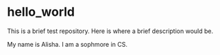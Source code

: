 # hello_world
This is a brief test repository. Here is where a brief description would be.

My name is Alisha. I am a sophmore in CS.
